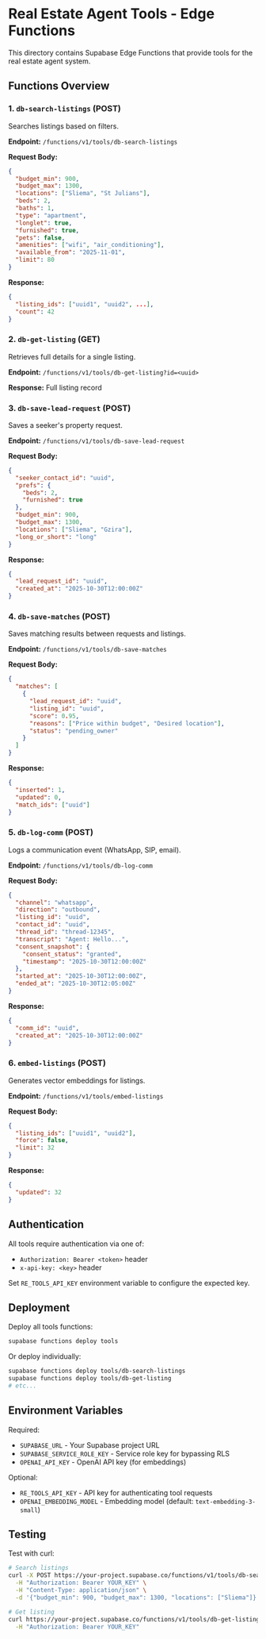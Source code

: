 # Real Estate Agent Tools - Edge Functions

This directory contains Supabase Edge Functions that provide tools for the real estate agent system.

## Functions Overview

### 1. `db-search-listings` (POST)
Searches listings based on filters.

**Endpoint:** `/functions/v1/tools/db-search-listings`

**Request Body:**
```json
{
  "budget_min": 900,
  "budget_max": 1300,
  "locations": ["Sliema", "St Julians"],
  "beds": 2,
  "baths": 1,
  "type": "apartment",
  "longlet": true,
  "furnished": true,
  "pets": false,
  "amenities": ["wifi", "air_conditioning"],
  "available_from": "2025-11-01",
  "limit": 80
}
```

**Response:**
```json
{
  "listing_ids": ["uuid1", "uuid2", ...],
  "count": 42
}
```

### 2. `db-get-listing` (GET)
Retrieves full details for a single listing.

**Endpoint:** `/functions/v1/tools/db-get-listing?id=<uuid>`

**Response:** Full listing record

### 3. `db-save-lead-request` (POST)
Saves a seeker's property request.

**Endpoint:** `/functions/v1/tools/db-save-lead-request`

**Request Body:**
```json
{
  "seeker_contact_id": "uuid",
  "prefs": {
    "beds": 2,
    "furnished": true
  },
  "budget_min": 900,
  "budget_max": 1300,
  "locations": ["Sliema", "Gzira"],
  "long_or_short": "long"
}
```

**Response:**
```json
{
  "lead_request_id": "uuid",
  "created_at": "2025-10-30T12:00:00Z"
}
```

### 4. `db-save-matches` (POST)
Saves matching results between requests and listings.

**Endpoint:** `/functions/v1/tools/db-save-matches`

**Request Body:**
```json
{
  "matches": [
    {
      "lead_request_id": "uuid",
      "listing_id": "uuid",
      "score": 0.95,
      "reasons": ["Price within budget", "Desired location"],
      "status": "pending_owner"
    }
  ]
}
```

**Response:**
```json
{
  "inserted": 1,
  "updated": 0,
  "match_ids": ["uuid"]
}
```

### 5. `db-log-comm` (POST)
Logs a communication event (WhatsApp, SIP, email).

**Endpoint:** `/functions/v1/tools/db-log-comm`

**Request Body:**
```json
{
  "channel": "whatsapp",
  "direction": "outbound",
  "listing_id": "uuid",
  "contact_id": "uuid",
  "thread_id": "thread-12345",
  "transcript": "Agent: Hello...",
  "consent_snapshot": {
    "consent_status": "granted",
    "timestamp": "2025-10-30T12:00:00Z"
  },
  "started_at": "2025-10-30T12:00:00Z",
  "ended_at": "2025-10-30T12:05:00Z"
}
```

**Response:**
```json
{
  "comm_id": "uuid",
  "created_at": "2025-10-30T12:00:00Z"
}
```

### 6. `embed-listings` (POST)
Generates vector embeddings for listings.

**Endpoint:** `/functions/v1/tools/embed-listings`

**Request Body:**
```json
{
  "listing_ids": ["uuid1", "uuid2"],
  "force": false,
  "limit": 32
}
```

**Response:**
```json
{
  "updated": 32
}
```

## Authentication

All tools require authentication via one of:
- `Authorization: Bearer <token>` header
- `x-api-key: <key>` header

Set `RE_TOOLS_API_KEY` environment variable to configure the expected key.

## Deployment

Deploy all tools functions:

```bash
supabase functions deploy tools
```

Or deploy individually:

```bash
supabase functions deploy tools/db-search-listings
supabase functions deploy tools/db-get-listing
# etc...
```

## Environment Variables

Required:
- `SUPABASE_URL` - Your Supabase project URL
- `SUPABASE_SERVICE_ROLE_KEY` - Service role key for bypassing RLS
- `OPENAI_API_KEY` - OpenAI API key (for embeddings)

Optional:
- `RE_TOOLS_API_KEY` - API key for authenticating tool requests
- `OPENAI_EMBEDDING_MODEL` - Embedding model (default: `text-embedding-3-small`)

## Testing

Test with curl:

```bash
# Search listings
curl -X POST https://your-project.supabase.co/functions/v1/tools/db-search-listings \
  -H "Authorization: Bearer YOUR_KEY" \
  -H "Content-Type: application/json" \
  -d '{"budget_min": 900, "budget_max": 1300, "locations": ["Sliema"]}'

# Get listing
curl https://your-project.supabase.co/functions/v1/tools/db-get-listing?id=UUID \
  -H "Authorization: Bearer YOUR_KEY"
```

